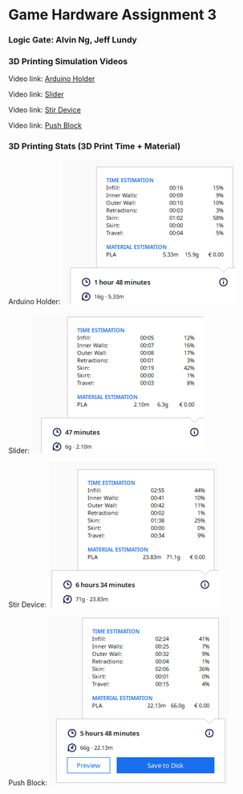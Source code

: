 # Game Hardware Assignment 3

### Logic Gate: Alvin Ng, Jeff Lundy

### 3D Printing Simulation Videos

Video link: [Arduino Holder](https://drive.google.com/file/d/18fG9CJ-AW-lAVXvCI5jLfbvs-2fUEZ6d/view?usp=share_link "Video")

Video link: [Slider](https://drive.google.com/file/d/19lkYL7j8-BWxRAXVNxAz0OU0V--0ofwt/view?usp=share_link "Video")

Video link: [Stir Device](https://drive.google.com/file/d/1tF_vp9ALsJ4idD1BSGp1NogTYcqLApJ2/view?usp=share_link "Video")

Video link: [Push Block](https://drive.google.com/file/d/1JC7s7VEgbHY5Vmnni2e8xUxAYzhHTE7K/view?usp=share_link "Video")

### 3D Printing Stats (3D Print Time + Material)

Arduino Holder: ![Stats](Images/A3_ArduinoHolder.png)

Slider: ![Stats](Images/A3_Slider.png)

Stir Device: ![Stats](Images/A3_StirDevice.png)

Push Block: ![Stats](Images/PushBlockStats.png)



